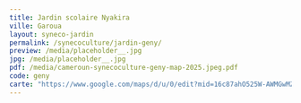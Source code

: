```yaml
---
title: Jardin scolaire Nyakira
ville: Garoua
layout: syneco-jardin
permalink: /synecoculture/jardin-geny/
preview: /media/placeholder__.jpg
jpg: /media/placeholder__.jpg
pdf: /media/cameroun-synecoculture-geny-map-2025.jpeg.pdf
code: geny
carte: "https://www.google.com/maps/d/u/0/edit?mid=16c87ahO525W-AWMGwMZOaQWxiwq29MA&ll=9.384432328782182%2C13.453787654668092&z=21"
---
```

